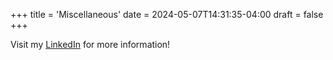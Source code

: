 +++
title = 'Miscellaneous'
date = 2024-05-07T14:31:35-04:00
draft = false
+++

Visit my [LinkedIn](https://www.linkedin.com/in/lingfei-zhao/) for more information!